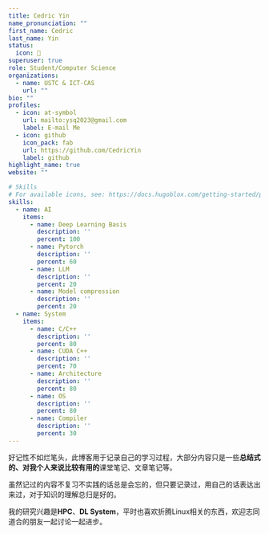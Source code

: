```yaml
---
title: Cedric Yin
name_pronunciation: ""
first_name: Cedric
last_name: Yin
status:
  icon: 🫡
superuser: true
role: Student/Computer Science
organizations:
  - name: USTC & ICT-CAS
    url: ""
bio: ""
profiles:
  - icon: at-symbol
    url: mailto:ysq2023@gmail.com
    label: E-mail Me
  - icon: github
    icon_pack: fab
    url: https://github.com/CedricYin
    label: github
highlight_name: true
website: ""

# Skills
# For available icons, see: https://docs.hugoblox.com/getting-started/page-builder/#icons
skills:
  - name: AI
    items:
      - name: Deep Learning Basis
        description: ''
        percent: 100
      - name: Pytorch
        description: ''
        percent: 60
      - name: LLM
        description: ''
        percent: 20
      - name: Model compression
        description: ''
        percent: 20
  - name: System
    items:
      - name: C/C++
        description: ''
        percent: 80
      - name: CUDA C++
        description: ''
        percent: 70
      - name: Architecture
        description: ''
        percent: 80
      - name: OS
        description: ''
        percent: 80
      - name: Compiler
        description: ''
        percent: 30
---
```


好记性不如烂笔头，此博客用于记录自己的学习过程，大部分内容只是一些**总结式的、对我个人来说比较有用的**课堂笔记、文章笔记等。

虽然记过的内容不复习不实践的话总是会忘的，但只要记录过，用自己的话表达出来过，对于知识的理解总归是好的。

我的研究兴趣是**HPC**、**DL System**，平时也喜欢折腾Linux相关的东西，欢迎志同道合的朋友一起讨论一起进步。